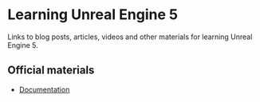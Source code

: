 # Learning Unreal Engine 5
Links to blog posts, articles, videos and other materials for learning Unreal Engine 5.

## Official materials
* [Documentation](https://docs.unrealengine.com/)
